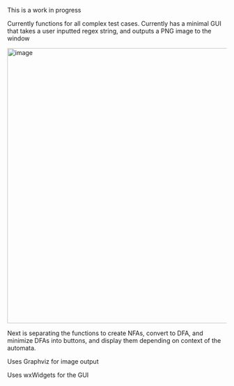 This is a work in progress

Currently functions for all complex test cases. Currently has a minimal GUI that takes a user inputted regex string, and outputs a PNG image to the window


<img width="802" height="632" alt="image" src="https://github.com/user-attachments/assets/f36902d1-d2a7-42a3-bea6-db660049b4c5" />


Next is separating the functions to create NFAs, convert to DFA, and minimize DFAs into buttons, and display them depending on context of the automata.


Uses Graphviz for image output

Uses wxWidgets for the GUI

